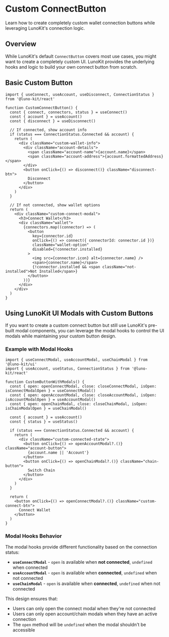 # Custom ConnectButton

Learn how to create completely custom wallet connection buttons while leveraging LunoKit's connection logic.

## Overview

While LunoKit's default `ConnectButton` covers most use cases, you might want to create a completely custom UI. LunoKit provides the underlying hooks and logic to build your own connect button from scratch.

## Basic Custom Button

```tsx
import { useConnect, useAccount, useDisconnect, ConnectionStatus } from '@luno-kit/react'

function CustomConnectButton() {
  const { connect, connectors, status } = useConnect()
  const { account } = useAccount()
  const { disconnect } = useDisconnect()
  
  // If connected, show account info
  if (status === ConnectionStatus.Connected && account) {
    return (
      <div className="custom-wallet-info">
        <div className="account-details">
          <span className="account-name">{account.name}</span>
          <span className="account-address">{account.formattedAddress}</span>
        </div>
        <button onClick={() => disconnect()} className="disconnect-btn">
          Disconnect
        </button>
      </div>
    )
  }
  
  // If not connected, show wallet options
  return (
    <div className="custom-connect-modal">
      <h3>Connect Wallet</h3>
      <div className="wallet">
        {connectors.map((connector) => (
          <button
            key={connector.id}
            onClick={() => connect({ connectorId: connector.id })}
            className="wallet-option"
            disabled={!connector.installed}
          >
            <img src={connector.icon} alt={connector.name} />
            <span>{connector.name}</span>
            {!connector.installed && <span className="not-installed">Not Installed</span>}
          </button>
        ))}
      </div>
    </div>
  )
}
```

## Using LunoKit UI Modals with Custom Buttons

If you want to create a custom connect button but still use LunoKit's pre-built modal components, you can leverage the modal hooks to control the UI modals while maintaining your custom button design.

### Example with Modal Hooks

```tsx
import { useConnectModal, useAccountModal, useChainModal } from '@luno-kit/ui'
import { useAccount, useStatus, ConnectionStatus } from '@luno-kit/react'

function CustomButtonWithModals() {
  const { open: openConnectModal, close: closeConnectModal, isOpen: isConnectModalOpen } = useConnectModal()
  const { open: openAccountModal, close: closeAccountModal, isOpen: isAccountModalOpen } = useAccountModal()
  const { open: openChainModal, close: closeChainModal, isOpen: isChainModalOpen } = useChainModal()
  
  const { account } = useAccount()
  const { status } = useStatus()

  if (status === ConnectionStatus.Connected && account) {
    return (
      <div className="custom-connected-state">
        <button onClick={() => openAccountModal?.()} className="account-button">
          {account.name || 'Account'}
        </button>
        <button onClick={() => openChainModal?.()} className="chain-button">
          Switch Chain
        </button>
      </div>
    )
  }

  return (
    <button onClick={() => openConnectModal?.()} className="custom-connect-btn">
      Connect Wallet
    </button>
  )
}
```

### Modal Hooks Behavior

The modal hooks provide different functionality based on the connection status:

- **`useConnectModal`** - `open` is available when **not connected**, `undefined` when connected
- **`useAccountModal`** - `open` is available when **connected**, `undefined` when not connected
- **`useChainModal`** - `open` is available when **connected**, `undefined` when not connected

This design ensures that:
- Users can only open the connect modal when they're not connected
- Users can only open account/chain modals when they have an active connection
- The `open` method will be `undefined` when the modal shouldn't be accessible

